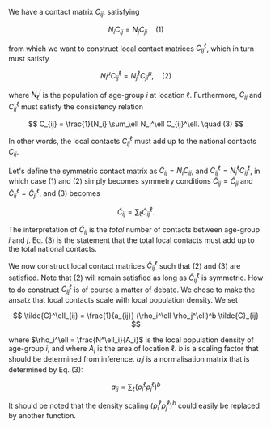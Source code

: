 We have a contact matrix $C_{ij}$, satisfying

$$
N_i C_{ij} = N_j C_{ji} \quad (1)
$$

 from which we want to construct local contact matrices $C^\ell_{ij}$, which in turn must satisfy

$$
N_i^\mu C^\ell_{ij} = N_j^\ell C^\mu_{ji}, \quad (2)
$$

where $N^i_{\ell}$ is the population of age-group $i$ at location $\ell$. Furthermore, $C_{ij}$ and $C^\ell_{ij}$ must satisfy the consistency relation

$$
C_{ij} = \frac{1}{N_i} \sum_\ell N_i^\ell C_{ij}^\ell. \quad (3)
$$

In other words, the local contacts $C^\ell_{ij}$ must add up to the national contacts $C_{ij}$.

Let's define the symmetric contact matrix as $\tilde{C}_{ij} = N_i C_{ij}$, and $\tilde{C}^\ell_{ij} = N^\ell_i C^\ell_{ij}$, in which case (1) and (2) simply becomes symmetry conditions $\tilde{C}_{ij} = \tilde{C}_{ji}$ and $\tilde{C}^\ell_{ij} = \tilde{C}^\ell_{ji}$, and (3) becomes

$$
\tilde{C}_{ij} = \sum_\ell \tilde{C}^\ell_{ij}.
$$

The interpretation of $\tilde{C}_{ij}$ is the *total* number of contacts between age-group *i* and *j*. Eq. (3) is the statement that the total local contacts must add up to the total national contacts.

We now construct local contact matrices $\tilde{C}^\ell_{ij}$ such that (2) and (3) are satisfied. Note that (2) will remain satisfied as long as $\tilde{C}^\ell_{ij}$ is symmetric. How to do construct $\tilde{C}^\ell_{ij}$  is of course a matter of debate. We chose to make the ansatz that local contacts scale with local population density.
 We set

$$
\tilde{C}^\ell_{ij} = \frac{1}{a_{ij}} (\rho_i^\ell \rho_j^\ell)^b \tilde{C}_{ij}
$$

where $\rho_i^\ell = \frac{N^\ell_i}{A_i}$ is the local population density of age-group $i$, and where $A_i$ is the area of location $\ell$. $b$ is a scaling factor that should be determined from inference. $a_ij$ is a normalisation matrix that is determined by Eq. (3):

$$
a_{ij} = \sum_\ell (\rho_i^\ell \rho_j^\ell)^b
$$



It should be noted that the density scaling $(\rho_i^\ell \rho_j^\ell)^b$ could easily be replaced by another function.

<!--stackedit_data:
eyJoaXN0b3J5IjpbLTk4NTk5NjQwNl19
-->